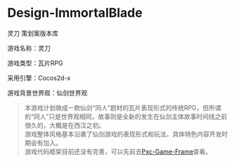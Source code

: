 # Design-ImmortalBlade
灵刀 策划案版本库

游戏名称：灵刀

游戏类型：瓦片RPG

采用引擎：Cocos2d-x

游戏背景世界观：仙剑世界观

>本游戏计划做成一款仙剑“同人”题材的瓦片表现形式的传统RPG，但所谓的“同人”只是世界观相同，故事则是全新的发生在仙剑主体故事时间线之前很久的，大概是在西汉之初。<br>
>游戏整体风格基本沿袭了仙剑游戏的表现形式和玩法，具体特色内容开发时期会有加入。<br>
>游戏代码框架目前还没有完善，可以先前去[Pxc-Game-Frame](https://github.com/litmus4/Pxc-Game-Frame)查看。